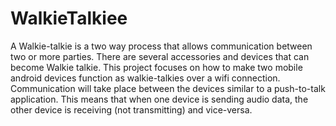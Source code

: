 # WalkieTalkiee

A Walkie-talkie is a two way process that allows communication between two or more parties. There are several accessories and devices that can become Walkie talkie. This project focuses on how to make two mobile android devices function as walkie-talkies over a wifi connection. Communication will take place between the devices similar to a push-to-talk application. This means that when one device is sending audio data, the other device is receiving (not transmitting) and vice-versa.

